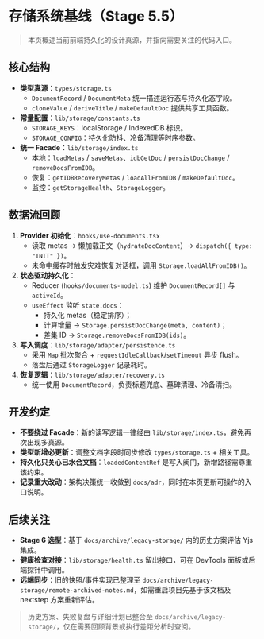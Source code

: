 # 存储系统基线（Stage 5.5）

> 本页概述当前前端持久化的设计真源，并指向需要关注的代码入口。

## 核心结构

- **类型真源**：`types/storage.ts`
  - `DocumentRecord` / `DocumentMeta` 统一描述运行态与持久化态字段。
  - `cloneValue` / `deriveTitle` / `makeDefaultDoc` 提供共享工具函数。
- **常量配置**：`lib/storage/constants.ts`
  - `STORAGE_KEYS`：localStorage / IndexedDB 标识。
  - `STORAGE_CONFIG`：持久化防抖、冷备清理等时序参数。
- **统一 Facade**：`lib/storage/index.ts`
  - 本地：`loadMetas` / `saveMetas`、`idbGetDoc` / `persistDocChange` / `removeDocsFromIDB`。
  - 恢复：`getIDBRecoveryMetas` / `loadAllFromIDB` / `makeDefaultDoc`。
  - 监控：`getStorageHealth`、`StorageLogger`。

## 数据流回顾

1. **Provider 初始化**：`hooks/use-documents.tsx`
   - 读取 metas → 懒加载正文（`hydrateDocContent`）→ `dispatch({ type: "INIT" })`。
   - 未命中缓存时触发灾难恢复对话框，调用 `Storage.loadAllFromIDB()`。
2. **状态驱动持久化**：
   - Reducer (`hooks/documents-model.ts`) 维护 `DocumentRecord[]` 与 `activeId`。
   - `useEffect` 监听 `state.docs`：
     - 持久化 metas（稳定排序）；
     - 计算增量 → `Storage.persistDocChange(meta, content)`；
     - 差集 ID → `Storage.removeDocsFromIDB(ids)`。
3. **写入调度**：`lib/storage/adapter/persistence.ts`
   - 采用 `Map` 批次聚合 + `requestIdleCallback`/`setTimeout` 异步 flush。
   - 落盘后通过 `StorageLogger` 记录耗时。
4. **恢复逻辑**：`lib/storage/adapter/recovery.ts`
   - 统一使用 `DocumentRecord`，负责标题兜底、墓碑清理、冷备清扫。

## 开发约定

- **不要绕过 Facade**：新的读写逻辑一律经由 `lib/storage/index.ts`，避免再次出现多真源。
- **类型新增必更新**：调整文档字段时同步修改 `types/storage.ts` + 相关工具。
- **持久化只关心已水合文档**：`loadedContentRef` 是写入阀门，新增路径需尊重该约束。
- **记录重大改动**：架构决策统一收敛到 `docs/adr`，同时在本页更新可操作的入口说明。

## 后续关注

- **Stage 6 选型**：基于 `docs/archive/legacy-storage/` 内的历史方案评估 Yjs 集成。
- **健康检查对接**：`lib/storage/health.ts` 留出接口，可在 DevTools 面板或后端探针中调用。
- **远端同步**：旧的快照/事件实现已整理至 `docs/archive/legacy-storage/remote-archived-notes.md`，如需重启项目先基于该文档及 nextstep 方案重新评估。

> 历史方案、失败复盘与详细计划已整合至 `docs/archive/legacy-storage/`，仅在需要回顾背景或执行差距分析时查阅。
